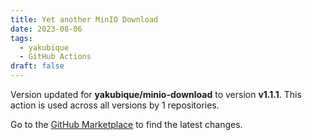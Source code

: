 ```yaml
---
title: Yet another MinIO Download
date: 2023-08-06
tags:
  - yakubique
  - GitHub Actions
draft: false
---
```



Version updated for **yakubique/minio-download** to version **v1.1.1**.
This action is used across all versions by 1 repositories.

Go to the [GitHub Marketplace](https://github.com/marketplace/actions/yet-another-minio-download) to find the latest changes.
